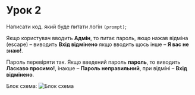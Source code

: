 # Урок 2

Написати код. який буде питати логін ```(prompt)```;

Якщо користувач вводить **Адмін**, то питає пароль, якщо нажав відміна (escape) – виводить **Вхід відмінено** якщо вводить щось інше – **Я вас не знаю!**.

Пароль перевіряти так. Якщо введений пароль **пароль**, то виводить **Ласкаво просимо!**, інакше – **Пароль неправильний**, при відміні – **Вхід відмінено**.

Блок схема:
![Блок схема](https://www.dropbox.com/s/nrwd1gpa1vubrlg/home%20work.txt.png?dl=0)
